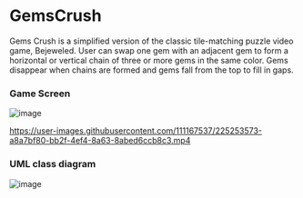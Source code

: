 # GemsCrush

Gems Crush is a simplified version of the classic tile-matching puzzle video game, Bejeweled. User can swap one gem with an adjacent gem to form a horizontal or vertical
chain of three or more gems in the same color. Gems disappear when chains are formed and gems fall from the top to fill in gaps.

### Game Screen

![image](https://user-images.githubusercontent.com/111167537/225248339-9788cf70-cc6d-4b03-a182-71280f2b3f46.png)

https://user-images.githubusercontent.com/111167537/225253573-a8a7bf80-bb2f-4ef4-8a63-8abed6ccb8c3.mp4

### UML class diagram

![image](https://user-images.githubusercontent.com/111167537/225249646-c1a441b5-c7e2-4304-b6c3-36bd05711ede.png)

